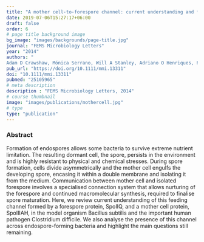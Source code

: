 ```yaml
---
title: "A mother cell-to-forespore channel: current understanding and future challenges"
date: 2019-07-06T15:27:17+06:00
draft: false
order: 6
# page title background image
bg_image: "images/backgrounds/page-title.jpg"
journal: "FEMS Microbiology Letters"
year: "2014"
authors: "
Adam D Crawshaw, Mónica Serrano, Will A Stanley, Adriano O Henriques, Paula S Salgado"
pub_url: "https://doi.org/10.1111/mmi.13311"
doi: "10.1111/mmi.13311"
pubmed: "25105965"
# meta description
description : "FEMS Microbiology Letters, 2014"
# course thumbnail
image: "images/publications/mothercell.jpg"
# type
type: "publication"
---
```


### Abstract

Formation of endospores allows some bacteria to survive extreme nutrient limitation. The resulting dormant cell, the spore, persists in the environment and is highly resistant to physical and chemical stresses. During spore formation, cells divide asymmetrically and the mother cell engulfs the developing spore, encasing it within a double membrane and isolating it from the medium.
Communication between mother cell and isolated forespore involves a specialised connection system that allows nurturing of the forespore and continued macromolecular synthesis, required to finalise spore maturation. Here, we review current understanding of this feeding channel formed by a forespore protein, SpoIIQ, and a mother cell protein, SpoIIIAH, in the model organism Bacillus subtilis and the important human pathogen Clostridium difficile. We also analyse the presence of this channel across endospore-forming bacteria and highlight the main questions still remaining.
